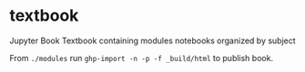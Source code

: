 # textbook

Jupyter Book Textbook containing modules notebooks organized by subject

From `./modules` run `ghp-import -n -p -f _build/html` to publish book.
